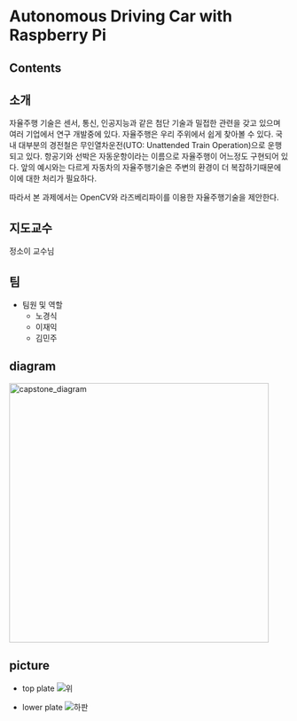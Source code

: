 # Autonomous Driving Car with Raspberry Pi

## Contents

## 소개
자율주행 기술은 센서, 통신, 인공지능과 같은 첨단 기술과 밀접한 관련을 갖고 있으며 여러 기업에서 연구 개발중에 있다.
자율주행은 우리 주위에서 쉽게 찾아볼 수 있다.
국내 대부분의 경전철은 무인열차운전(UTO: Unattended Train Operation)으로 운행되고 있다.
항공기와 선박은 자동운항이라는 이름으로 자율주행이 어느정도 구현되어 있다.
앞의 예시와는 다르게 자동차의 자율주행기술은 주변의 환경이 더 복잡하기때문에 이에 대한 처리가 필요하다.

따라서 본 과제에서는 OpenCV와 라즈베리파이를 이용한 자율주행기술을 제안한다.

## 지도교수
정소이 교수님

## 팀
- 팀원 및 역할 
  - 노경식
  - 이재익
  - 김민주

## diagram
<img width="468" alt="capstone_diagram" src="https://user-images.githubusercontent.com/100778062/170650353-d94675d2-be39-4058-97fa-15032f42363f.PNG">

## picture
- top plate
![위](https://user-images.githubusercontent.com/100778062/170806014-6a44b006-df1f-4d41-bd9a-b02cc69cf747.jpg)

- lower plate
![하판](https://user-images.githubusercontent.com/100778062/170806003-e35c922e-75e6-453b-91df-1a61282f2ca0.jpg)

